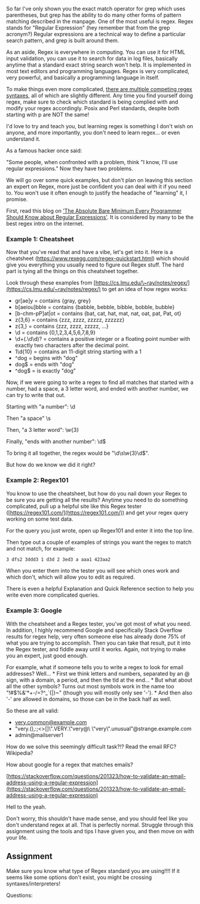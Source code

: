 So far I've only shown you the exact match operator for grep which uses
parentheses, but grep has the ability to do many other forms of pattern
matching described in the manpage. One of the most useful is regex.
Regex stands for "Regular Expression" (hey remember that from the grep
acronym?) Regular expressions are a technical way to define a particular
search pattern, and grep is built around them.

As an aside, Regex is everywhere in computing. You can use it for HTML
input validation, you can use it to search for data in log files,
basically anytime that a standard exact string search won't help. It is
implemented in most text editors and programming languages. Regex is
very complicated, very powerful, and basically a programming language in
itself.

To make things even more complicated, [there are multiple competing
regex
syntaxes](https://en.wikipedia.org/wiki/Regular_expression#Standards),
all of which are slightly different. Any time you find yourself doing
regex, make sure to check which standard is being complied with and
modify your regex accordingly. Posix and Perl standards, despite both
starting with p are NOT the same!

I'd love to try and teach you, but learning regex is something I don't
wish on anyone, and more importantly, you don't need to learn regex...
or even understand it.

As a famous hacker once said:

"Some people, when confronted with a problem, think "I know, I'll use
regular expressions." Now they have two problems.

We will go over some quick examples, but don't plan on leaving this
section an expert on Regex, more just be confident you can deal with it
if you need to. You won't use it often enough to justify the headache of
"learning" it, I promise.

First, read this blog on ['The Absolute Bare Minimum Every Programmer
Should Know about Regular
Expressions'](https://web.archive.org/web/20090209182018/http://immike.net/blog/2007/04/06/the-absolute-bare-minimum-every-programmer-should-know-about-regular-expressions/).
It is considered by many to be the best regex intro on the internet.

### Example 1: Cheatsheet

Now that you've read that and have a vibe, let's get into it. Here is a
cheatsheet (<https://www.rexegg.com/regex-quickstart.html>) which should
give you everything you usually need to figure out Regex stuff. The hard
part is tying all the things on this cheatsheet together.

Look through these examples from
[https://cs.lmu.edu/\~ray/notes/regex/](https://cs.lmu.edu/~ray/notes/regex/)
to get an idea of how regex works:

-   gr\[ae\]y = contains {gray, grey}
-   b\[aeiou\]bble = contains {babble, bebble, bibble, bobble, bubble}
-   \[b-chm-pP\]at\|ot = contains {bat, cat, hat, mat, nat, oat, pat,
    Pat, ot}
-   z{3,6} = contains {zzz, zzzz, zzzzz, zzzzzz}
-   z{3,} = contains {zzz, zzzz, zzzzz, ...}
-   \\d = contains {0,1,2,3,4,5,6,7,8,9}
-   \\d+(.\\d\\d)? = contains a positive integer or a floating point
    number with exactly two characters after the decimal point.
-   1\\d{10} = contains an 11-digit string starting with a 1
-   ^dog = begins with "dog"
-   dog$ = ends with "dog"
-   ^dog$ = is exactly "dog"

Now, if we were going to write a regex to find all matches that started
with a number, had a space, a 3 letter word, and ended with another
number, we can try to write that out.

Starting with "a number": \\d

Then "a space" \\s

Then, "a 3 letter word": \\w{3}

Finally, "ends with another number": \\d$

To bring it all together, the regex would be "\\d\\s\\w{3}\\d$".

But how do we know we did it right?

### Example 2: Regex101

You know to use the cheatsheet, but how do you nail down your Regex to
be sure you are getting all the results? Anytime you need to do
something complicated, pull up a helpful site like this Regex tester
([https://regex101.com/](https://regex101.com/)) and get your regex
query working on some test data.

For the query you just wrote, open up Regex101 and enter it into the top
line.

Then type out a couple of examples of strings you want the regex to
match and not match, for example:

``` default
3 dfs2 3ddd3 1 d3d 2 3ed3 a aaa1 423aa2
```

When you enter them into the tester you will see which ones work and
which don't, which will allow you to edit as required.

There is even a helpful Explanation and Quick Reference section to help
you write even more complicated queries.

### Example 3: Google

With the cheatsheet and a Regex tester, you've got most of what you
need. In addition, I highly recommend Google and specifically Stack
Overflow results for regex help, very often someone else has already
done 75% of what you are trying to accomplish. Then you can take that
result, put it into the Regex tester, and fiddle away until it works.
Again, not trying to make you an expert, just good enough.

For example, what if someone tells you to write a regex to look for
email addresses? Well... \* First we think letters and numbers,
separated by an @ sign, with a domain, a period, and then the tld at the
end... \* But what about all the other symbols? Turns out most symbols
work in the name too "!#$%&'\*+-/=?^\_\`{\|}\~" (though you will mostly
only see '-'). \* And then also '-' are allowed in domains, so those can
be in the back half as well.

So these are all valid:

-   very.common@example.com
-   "very.(),:;\<\>\[\]\\".VERY.\\"very@\\
    \\"very\\".unusual"@strange.example.com
-   admin@mailserver1

How do we solve this seemingly difficult task?!? Read the email RFC?
Wikipedia?

How about google for a regex that matches emails?

[https://stackoverflow.com/questions/201323/how-to-validate-an-email-address-using-a-regular-expression](https://stackoverflow.com/questions/201323/how-to-validate-an-email-address-using-a-regular-expression)

Hell to the yeah.

Don't worry, this shouldn't have made sense, and you should feel like
you don't understand regex at all. That is perfectly normal. Struggle
through this assignment using the tools and tips I have given you, and
then move on with your life.

## Assignment

Make sure you know what type of Regex standard you are using!!!! If it
seems like some options don't exist, you might be crossing
syntaxes/interpreters!

Questions: 
